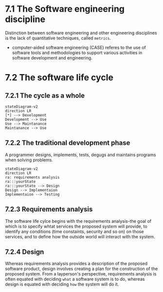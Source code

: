 # 7.1 The Software engineering discipline

Distinction between software engineering and other engineering disciplines is the lack of quantitative techniques, called `metrics`.

- computer-aided software engineering (CASE) referes to the use of software tools and methodologies to support various activities in software development and engineering.

# 7.2 The software life cycle

## 7.2.1 The cycle as a whole

```mermaid
stateDiagram-v2
direction LR
[*] --> Development
Development --> Use
Use --> Maintanance
Maintanance --> Use
```

## 7.2.2 The traditional development phase

A programmer designs, implements, tests, degugs and maintains programs when solving problems.

```mermaid
stateDiagram-v2
direction LR
ra: requirements analysis
ra:::yourState
ra:::yourState --> Design
Design --> Implementaion
Implementaion --> Testing
```

## 7.2.3 Requirements analysis

The software life cylce begins with the requirements analysis-the goal of which is to specify whtat services the proposed system will provide, to identify any conditions (time constaints, security and so on) on those services, and to define how the outside world will interact with the system.

## 7.2.4 Design

Whereas requirements analysis provides a description of the proposed software product, design involves creating a plan for the construction of the proposed system.
From a layperson's perspective, requirements analysis is often equated with deciding `what` a software system is to do, whereas design is equated with deciding `how` the system will do it.
